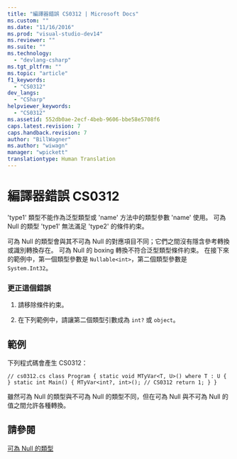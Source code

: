 ```yaml
---
title: "編譯器錯誤 CS0312 | Microsoft Docs"
ms.custom: ""
ms.date: "11/16/2016"
ms.prod: "visual-studio-dev14"
ms.reviewer: ""
ms.suite: ""
ms.technology: 
  - "devlang-csharp"
ms.tgt_pltfrm: ""
ms.topic: "article"
f1_keywords: 
  - "CS0312"
dev_langs: 
  - "CSharp"
helpviewer_keywords: 
  - "CS0312"
ms.assetid: 552db0ae-2ecf-4beb-9606-bbe58e5708f6
caps.latest.revision: 7
caps.handback.revision: 7
author: "BillWagner"
ms.author: "wiwagn"
manager: "wpickett"
translationtype: Human Translation
---
```

# 編譯器錯誤 CS0312
'type1' 類型不能作為泛型類型或 'name' 方法中的類型參數 'name' 使用。 可為 Null 的類型 'type1' 無法滿足 'type2' 的條件約束。  
  
 可為 Null 的類型會與其不可為 Null 的對應項目不同；它們之間沒有隱含參考轉換或識別轉換存在。 可為 Null 的 boxing 轉換不符合泛型類型條件約束。 在接下來的範例中，第一個類型參數是 `Nullable<int>`，第二個類型參數是 `System.Int32`。  
  
### 更正這個錯誤  
  
1.  請移除條件約束。  
  
2.  在下列範例中，請讓第二個類型引數成為 `int?` 或 `object`。  
  
## 範例  
 下列程式碼會產生 CS0312：  
  
```  
// cs0312.cs class Program { static void MTyVar<T, U>() where T : U { } static int Main() { MTyVar<int?, int>(); // CS0312 return 1; } }  
```  
  
 雖然可為 Null 的類型與不可為 Null 的類型不同，但在可為 Null 與不可為 Null 的值之間允許各種轉換。  
  
## 請參閱  
 [可為 Null 的類型](../../csharp/programming-guide/nullable-types/index.md)